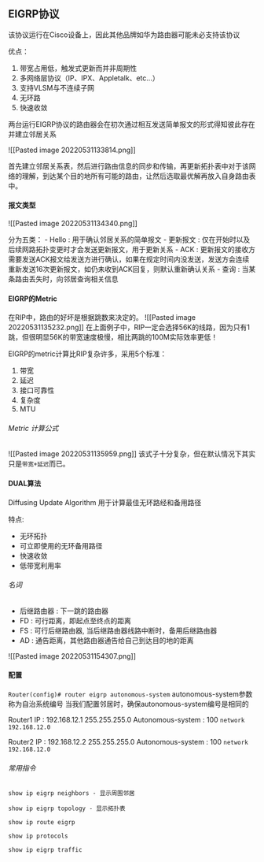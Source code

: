 ## EIGRP协议
该协议运行在Cisco设备上，因此其他品牌如华为路由器可能未必支持该协议

优点：
1. 带宽占用低，触发式更新而并非周期性
2. 多网络层协议（IP、IPX、Appletalk、etc...）
3. 支持VLSM与不连续子网
4. 无环路
5. 快速收敛

两台运行EIGRP协议的路由器会在初次通过相互发送简单报文的形式得知彼此存在并建立邻居关系

![[Pasted image 20220531133814.png]]

首先建立邻居关系表，然后进行路由信息的同步和传输，再更新拓扑表中对于该网络的理解，到达某个目的地所有可能的路由，让然后选取最优解再放入自身路由表中。

#### 报文类型
![[Pasted image 20220531134340.png]]

分为五类：
	- Hello : 用于确认邻居关系的简单报文
	- 更新报文 : 仅在开始时以及后续网路拓扑变更时才会发送更新报文，用于更新关系
	- ACK : 更新报文的接收方需要发送ACK报文给发送方进行确认，如果在规定时间内没发送，发送方会连续重新发送16次更新报文，如仍未收到ACK回复，则默认重新确认关系
	- 查询 : 当某条路由丢失时，向邻居查询相关信息

#### EIGRP的Metric
在RIP中，路由的好坏是根据跳数来决定的。
![[Pasted image 20220531135232.png]]
在上面例子中，RIP一定会选择56K的线路，因为只有1跳，但很明显56K的带宽速度极慢，相比两跳的100M实际效率更低！

EIGRP的metric计算比RIP复杂许多，采用5个标准：
1. 带宽
2. 延迟
3. 接口可靠性
4. 复杂度
5. MTU

###### Metric 计算公式
![[Pasted image 20220531135959.png]]
该式子十分复杂，但在默认情况下其实只是`带宽+延迟`而已。


#### DUAL算法
Diffusing Update Algorithm 用于计算最佳无环路经和备用路径

特点:
- 无环拓扑
- 可立即使用的无环备用路径
- 快速收敛
- 低带宽利用率

###### 名词
- 后继路由器 : 下一跳的路由器
- FD : 可行距离，即起点至终点的距离
- FS : 可行后继路由器, 当后继路由器线路中断时，备用后继路由器
- AD : 通告距离，其他路由器通告给自己到达目的地的距离

![[Pasted image 20220531154307.png]]


#### 配置
`Router(config)# router eigrp autonomous-system`
autonomous-system参数称为自治系统编号
当我们配置邻居时，确保autonomous-system编号是相同的

Router1
IP : 192.168.12.1 255.255.255.0
Autonomous-system : 100
`network 192.168.12.0`

Router2
IP : 192.168.12.2 255.255.255.0
Autonomous-system : 100
`network 192.168.12.0`

###### 常用指令
```
show ip eigrp neighbors - 显示周围邻居

show ip eigrp topology - 显示拓扑表

show ip route eigrp

show ip protocols

show ip eigrp traffic
```